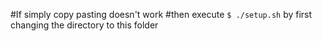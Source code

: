 #If simply copy pasting doesn't work
#then execute `$ ./setup.sh` by first changing the directory to this folder
